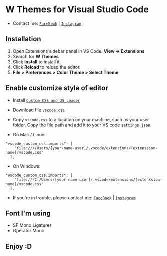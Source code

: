 # W Themes for Visual Studio Code

- Contact me: [`FaceBook`](https://www.facebook.com/ngvuq.11/) | [`Instagram`](https://www.instagram.com/__n0wayy/)

## Installation

1. Open Extensions sidebar panel in VS Code. **View → Extensions**
2. Search for **W Themes**
3. Click **Install** to install it.
4. Click **Reload** to reload the editor.
5. **File > Preferences > Color Theme > Select Theme**

## Enable customize style of editor

- Install [`Custom CSS and JS Loader`](https://marketplace.visualstudio.com/items?itemName=be5invis.vscode-custom-css)
- Download file [`vscode.css`](https://github.com/ngvuq11/ngvuq.W-Contrast/blob/main/vscode.css)
- Copy `vscode.css` to a location on your machine, such as your user folder. Copy the file path and add it to your VS code `settings.json`.

- On Mac / Linux:

```
"vscode_custom_css.imports": [
    "file:////Users/[your-name-user]/.vscode/extensions/[extenssion-name]/vscode.css"
  ],
```

- On Windows:

```
"vscode_custom_css.imports": [
    "file:///C:/Users/[your-name-user]/.vscode/extensions/[extenssion-name]/vscode.css"
  ],
```

- If you're in trouble, please contact me: [`FaceBook`](https://www.facebook.com/ngvuq.11/) | [`Instagram`](https://www.instagram.com/__n0wayy/)

## Font I'm using

- SF Mono Ligatures
- Operator Mono

## Enjoy :D
